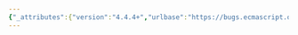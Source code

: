 ```yaml
---
{"_attributes":{"version":"4.4.4+","urlbase":"https://bugs.ecmascript.org/","maintainer":"dherman@mozilla.com"},"bug":{"bug_id":1440,"creation_ts":"2013-04-12 07:03:00 -0700","short_desc":"TypedArray: constructor lacks spec for out of bounds offset","delta_ts":"2013-05-14 18:13:29 -0700","product":"Draft for 6th Edition","component":"technical issue","version":"Rev 14: March 8, 2013 Draft","rep_platform":"All","op_sys":"All","bug_status":"RESOLVED","resolution":"FIXED","priority":"Normal","bug_severity":"normal","everconfirmed":true,"reporter":{"uid":"dslomov","name":"Dmitry Lomov"},"assigned_to":{"uid":"allen","name":"Allen Wirfs-Brock"},"cc":"dslomov","long_desc":[{"commentid":3640,"comment_count":0,"who":{"uid":"dslomov","name":"Dmitry Lomov"},"bug_when":"2013-04-12 07:03:07 -0700","thetext":"Section \"15.13.6.1.4 TypedArray ( buffer, byteOffset=0, length=undefined )\" lacks specification of what should happen if offset is greater than bufferByteLength.\n\nSuggested behavior: throw RangeError \n(Current implementations of WebGL arrays do this)"},{"commentid":3660,"comment_count":1,"who":{"uid":"allen","name":"Allen Wirfs-Brock"},"bug_when":"2013-04-19 14:24:19 -0700","thetext":"fixed in rev15 editor's draft"},{"commentid":3914,"comment_count":2,"who":{"uid":"allen","name":"Allen Wirfs-Brock"},"bug_when":"2013-05-14 18:13:29 -0700","thetext":"resolved in rev 15, May 14, 2013 draft"}]}}
---
```

